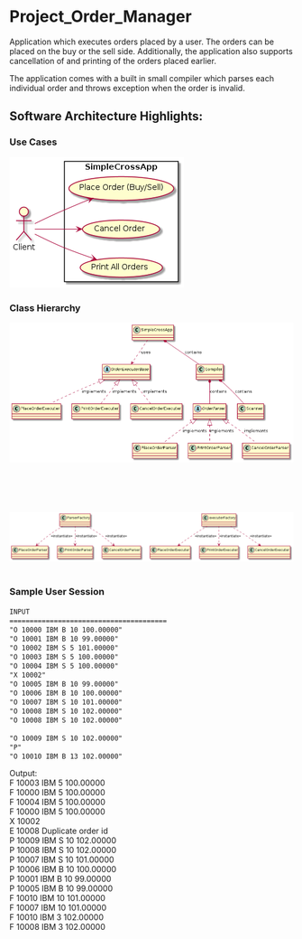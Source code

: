 # Project_Order_Manager

Application which executes orders placed by a user. The orders can be placed on the buy or the sell side. 
Additionally, the application also supports cancellation of and printing of the orders placed earlier. 

The application comes with a built in small compiler which parses each individual order and throws exception
when the order is invalid.

## Software Architecture Highlights:

### Use Cases  

![alt text](https://github.com/GDhir/Project_Order_Manager/blob/master/IMG_Folder/uml_diagram.png)

### Class Hierarchy

![alt text](https://github.com/GDhir/Project_Order_Manager/blob/master/IMG_Folder/class_diagrams.png)
<br/>
<br/>
<br/>
<br/>
<br/>
<br/>
![alt text](https://github.com/GDhir/Project_Order_Manager/blob/master/IMG_Folder/factory_diagrams.png)
<br/>
<br/>
### Sample User Session <br/>
    INPUT                                   
    ======================================= 
    "O 10000 IBM B 10 100.00000"            
    "O 10001 IBM B 10 99.00000"             
    "O 10002 IBM S 5 101.00000"             
    "O 10003 IBM S 5 100.00000"             
    "O 10004 IBM S 5 100.00000"             
    "X 10002"                               
    "O 10005 IBM B 10 99.00000"             
    "O 10006 IBM B 10 100.00000"            
    "O 10007 IBM S 10 101.00000"            
    "O 10008 IBM S 10 102.00000"            
    "O 10008 IBM S 10 102.00000"            
                                            
    "O 10009 IBM S 10 102.00000"            
    "P"                                     
    "O 10010 IBM B 13 102.00000"  
    
Output: <br/>
F 10003 IBM 5 100.00000 <br/>
F 10000 IBM 5 100.00000 <br/>
F 10004 IBM 5 100.00000 <br/>
F 10000 IBM 5 100.00000 <br/>
X 10002 <br/>
E 10008 Duplicate order id <br/>
P 10009 IBM S 10 102.00000 <br/>
P 10008 IBM S 10 102.00000 <br/>
P 10007 IBM S 10 101.00000 <br/>
P 10006 IBM B 10 100.00000 <br/>
P 10001 IBM B 10 99.00000 <br/>
P 10005 IBM B 10 99.00000 <br/>
F 10010 IBM 10 101.00000 <br/>
F 10007 IBM 10 101.00000 <br/>
F 10010 IBM 3 102.00000 <br/>
F 10008 IBM 3 102.00000 <br/>
